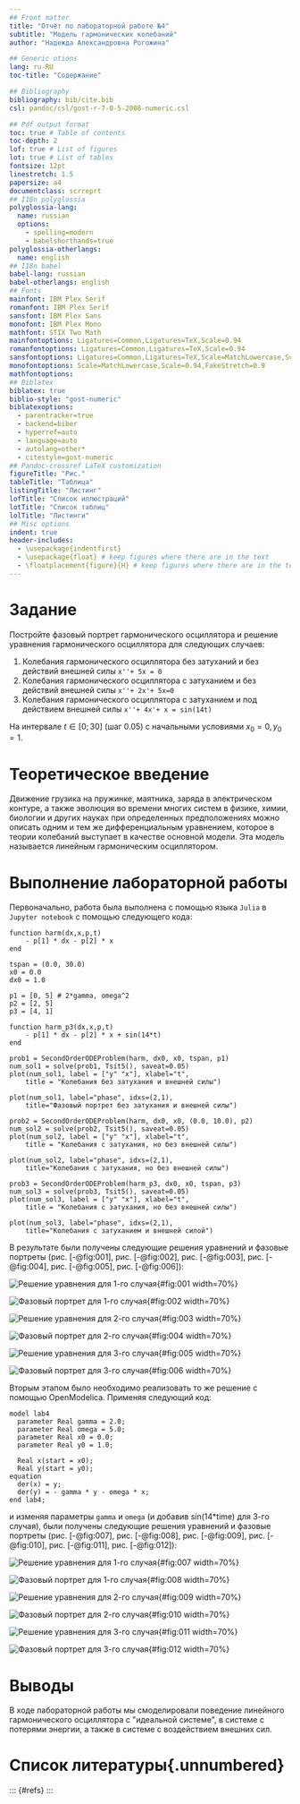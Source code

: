 ```yaml
---
## Front matter
title: "Отчёт по лабораторной работе №4"
subtitle: "Модель гармонических колебаний"
author: "Надежда Александровна Рогожина"

## Generic otions
lang: ru-RU
toc-title: "Содержание"

## Bibliography
bibliography: bib/cite.bib
csl: pandoc/csl/gost-r-7-0-5-2008-numeric.csl

## Pdf output format
toc: true # Table of contents
toc-depth: 2
lof: true # List of figures
lot: true # List of tables
fontsize: 12pt
linestretch: 1.5
papersize: a4
documentclass: scrreprt
## I18n polyglossia
polyglossia-lang:
  name: russian
  options:
	- spelling=modern
	- babelshorthands=true
polyglossia-otherlangs:
  name: english
## I18n babel
babel-lang: russian
babel-otherlangs: english
## Fonts
mainfont: IBM Plex Serif
romanfont: IBM Plex Serif
sansfont: IBM Plex Sans
monofont: IBM Plex Mono
mathfont: STIX Two Math
mainfontoptions: Ligatures=Common,Ligatures=TeX,Scale=0.94
romanfontoptions: Ligatures=Common,Ligatures=TeX,Scale=0.94
sansfontoptions: Ligatures=Common,Ligatures=TeX,Scale=MatchLowercase,Scale=0.94
monofontoptions: Scale=MatchLowercase,Scale=0.94,FakeStretch=0.9
mathfontoptions:
## Biblatex
biblatex: true
biblio-style: "gost-numeric"
biblatexoptions:
  - parentracker=true
  - backend=biber
  - hyperref=auto
  - language=auto
  - autolang=other*
  - citestyle=gost-numeric
## Pandoc-crossref LaTeX customization
figureTitle: "Рис."
tableTitle: "Таблица"
listingTitle: "Листинг"
lofTitle: "Список иллюстраций"
lotTitle: "Список таблиц"
lolTitle: "Листинги"
## Misc options
indent: true
header-includes:
  - \usepackage{indentfirst}
  - \usepackage{float} # keep figures where there are in the text
  - \floatplacement{figure}{H} # keep figures where there are in the text
---
```


# Задание

Постройте фазовый портрет гармонического осциллятора и решение уравнения гармонического осциллятора для следующих случаев:

1. Колебания гармонического осциллятора без затуханий и без действий внешней силы `x''+ 5x = 0`
2. Колебания гармонического осциллятора c затуханием и без действий внешней силы `x''+ 2x'+ 5x=0`
3. Колебания гармонического осциллятора c затуханием и под действием внешней силы `x''+ 4x'+ x = sin(14t)`

На интервале $t \in [0;30]$ (шаг 0.05) с начальными условиями $x_0 = 0, y_0 = 1$.

# Теоретическое введение

Движение грузика на пружинке, маятника, заряда в электрическом контуре, а также эволюция во времени многих систем в физике, химии, биологии и других науках при определенных предположениях можно описать одним и тем же дифференциальным уравнением, которое в теории колебаний выступает в качестве основной модели. Эта модель называется линейным гармоническим осциллятором.

# Выполнение лабораторной работы

Первоначально, работа была выполнена с помощью языка `Julia` в `Jupyter notebook` с помощью следующего кода:
```
function harm(dx,x,p,t)
    - p[1] * dx - p[2] * x
end

tspan = (0.0, 30.0)
x0 = 0.0
dx0 = 1.0

p1 = [0, 5] # 2*gamma, omega^2
p2 = [2, 5]
p3 = [4, 1]

function harm_p3(dx,x,p,t)
    - p[1] * dx - p[2] * x + sin(14*t)
end

prob1 = SecondOrderODEProblem(harm, dx0, x0, tspan, p1)
num_sol1 = solve(prob1, Tsit5(), saveat=0.05)
plot(num_sol1, label = ["y" "x"], xlabel="t", 
    title = "Колебания без затухания и внешней силы")

plot(num_sol1, label="phase", idxs=(2,1), 
    title="Фазовый портрет без затухания и внешней силы")

prob2 = SecondOrderODEProblem(harm, dx0, x0, (0.0, 10.0), p2)
num_sol2 = solve(prob2, Tsit5(), saveat=0.05)
plot(num_sol2, label = ["y" "x"], xlabel="t", 
    title = "Колебания c затухания, но без внешней силы")

plot(num_sol2, label="phase", idxs=(2,1), 
    title="Колебания c затухания, но без внешней силы")

prob3 = SecondOrderODEProblem(harm_p3, dx0, x0, tspan, p3)
num_sol3 = solve(prob3, Tsit5(), saveat=0.05)
plot(num_sol3, label = ["y" "x"], xlabel="t", 
    title = "Колебания c затухания, но без внешней силы")

plot(num_sol3, label="phase", idxs=(2,1), 
    title="Колебания с затуханием и внешней силой")
```

В результате были получены следующие решения уравнений и фазовые портреты (рис. [-@fig:001], рис. [-@fig:002], рис. [-@fig:003], рис. [-@fig:004], рис. [-@fig:005], рис. [-@fig:006]):

![Решение уравнения для 1-го случая](image/lab4_fig1_1.png){#fig:001 width=70%}

![Фазовый портрет для 1-го случая](image/lab4_fig1_2.png){#fig:002 width=70%}

![Решение уравнения для 2-го случая](image/lab4_fig2_1.png){#fig:003 width=70%}

![Фазовый портрет для 2-го случая](image/lab4_fig2_2.png){#fig:004 width=70%}

![Решение уравнения для 3-го случая](image/lab4_fig3_1.png){#fig:005 width=70%}

![Фазовый портрет для 3-го случая](image/lab4_fig3_2.png){#fig:006 width=70%}

Вторым этапом было необходимо реализовать то же решение с помощью OpenModelica. Применяя следующий код:
```
model lab4
  parameter Real gamma = 2.0;
  parameter Real omega = 5.0;
  parameter Real x0 = 0.0;
  parameter Real y0 = 1.0;
  
  Real x(start = x0);
  Real y(start = y0);
equation
  der(x) = y;
  der(y) = - gamma * y - omega * x;
end lab4;
```
и изменяя параметры `gamma` и `omega` (и добавив sin(14*time) для 3-го случая), были получены следующие решения уравнений и фазовые портреты (рис. [-@fig:007], рис. [-@fig:008], рис. [-@fig:009], рис. [-@fig:010], рис. [-@fig:011], рис. [-@fig:012]):

![Решение уравнения для 1-го случая](image/1.png){#fig:007 width=70%}

![Фазовый портрет для 1-го случая](image/2.png){#fig:008 width=70%}

![Решение уравнения для 2-го случая](image/3.png){#fig:009 width=70%}

![Фазовый портрет для 2-го случая](image/4.png){#fig:010 width=70%}

![Решение уравнения для 3-го случая](image/5.png){#fig:011 width=70%}

![Фазовый портрет для 3-го случая](image/6.png){#fig:012 width=70%}

# Выводы

В ходе лабораторной работы мы смоделировали поведение линейного гармонического осциллятора с "идеальной системе", в системе с потерями энергии, а также в системе с воздействием внешних сил.

# Список литературы{.unnumbered}

::: {#refs}
:::
